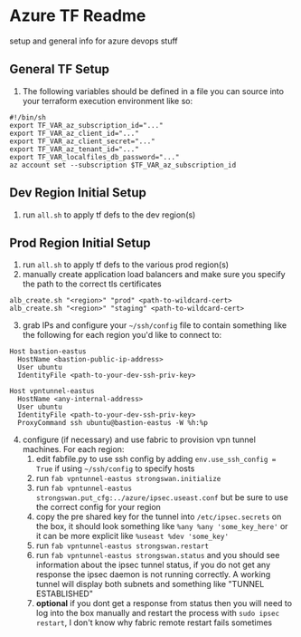 # Azure TF Readme

setup and general info for azure devops stuff

## General TF Setup

1. The following variables should be defined in a file you can source into your terraform execution environment like so:
```
#!/bin/sh
export TF_VAR_az_subscription_id="..."
export TF_VAR_az_client_id="..."
export TF_VAR_az_client_secret="..."
export TF_VAR_az_tenant_id="..."
export TF_VAR_localfiles_db_password="..."
az account set --subscription $TF_VAR_az_subscription_id
```

## Dev Region Initial Setup

1. run `all.sh` to apply tf defs to the dev region(s)


## Prod Region Initial Setup

1. run `all.sh` to apply tf defs to the various prod region(s)
2. manually create application load balancers and make sure you specify the path to the correct tls certificates
```
alb_create.sh "<region>" "prod" <path-to-wildcard-cert>
alb_create.sh "<region>" "staging" <path-to-wildcard-cert>
```
3. grab IPs and configure your `~/ssh/config` file to contain something like the following for each region you'd like to connect to:
```
Host bastion-eastus
  HostName <bastion-public-ip-address>
  User ubuntu
  IdentityFile <path-to-your-dev-ssh-priv-key>

Host vpntunnel-eastus
  HostName <any-internal-address>
  User ubuntu
  IdentityFile <path-to-your-dev-ssh-priv-key>
  ProxyCommand ssh ubuntu@bastion-eastus -W %h:%p
```
4. configure (if necessary) and use fabric to provision vpn tunnel machines. For each region:
    1. edit fabfile.py to use ssh config by adding `env.use_ssh_config = True` if using `~/ssh/config` to specify hosts
    2. run `fab vpntunnel-eastus strongswan.initialize`
    3. run `fab vpntunnel-eastus strongswan.put_cfg:../azure/ipsec.useast.conf` but be sure to use the correct config for your region
    4. copy the pre shared key for the tunnel into `/etc/ipsec.secrets` on the box, it should look something like `%any %any 'some_key_here'` or it can be more explicit like `%useast %dev 'some_key'`
    5. run `fab vpntunnel-eastus strongswan.restart`
    6. run `fab vpntunnel-eastus strongswan.status` and you should see information about the ipsec tunnel status, if you do not get any response the ipsec daemon is not running correctly. A working tunnel will display both subnets and something like "TUNNEL ESTABLISHED"
    7. **optional** if you dont get a response from status then you will need to log into the box manually and restart the process with `sudo ipsec restart`, I don't know why fabric remote restart fails sometimes



